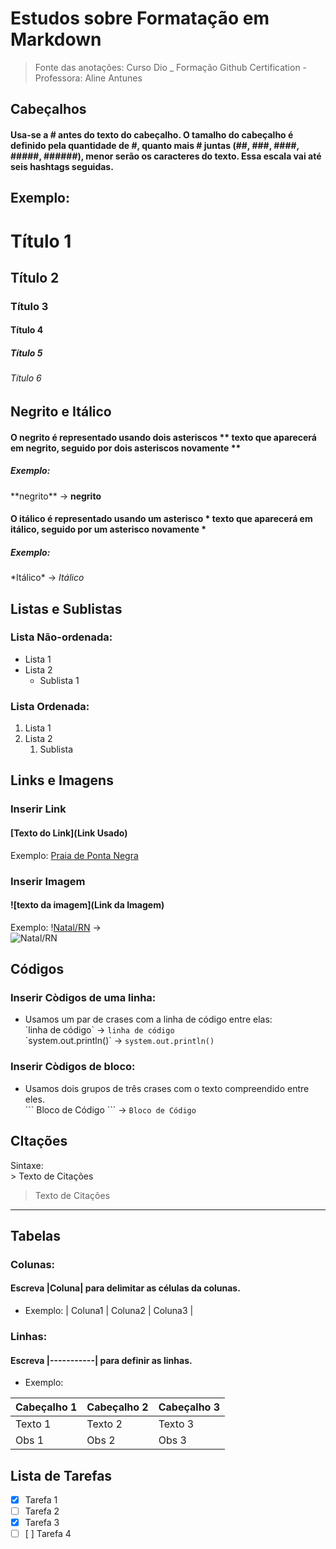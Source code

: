 # Estudos sobre Formatação em Markdown
> Fonte  das anotações: Curso Dio _ Formação Github Certification - Professora: Aline Antunes 

<!--Cabeçalhos-->
## Cabeçalhos
#### Usa-se a # antes do texto do cabeçalho. O tamalho do cabeçalho é definido pela quantidade de #, quanto mais # juntas (##, ###, ####, #####, ######), menor serão os caracteres do texto. Essa escala vai até seis hashtags seguidas.

Exemplo:
---------------------

# Título 1 
## Título 2
### Título 3
#### Título 4
##### Título 5
###### Título 6


## Negrito e Itálico
#### O negrito é representado usando dois asteriscos \*\* texto que aparecerá em negrito, seguido por dois asteriscos novamente \*\*

##### Exemplo:
\*\*negrito\*\* -> **negrito** 

#### O itálico é representado usando um asterisco \* texto que aparecerá em itálico, seguido por um asterisco novamente \*

##### Exemplo:
\*Itálico\* -> *Itálico*


## Listas e Sublistas
<!--LIstas e Sublistas-->
### Lista Não-ordenada:
- Lista 1
- Lista 2
  - Sublista 1
### Lista Ordenada:
1. Lista 1
2. Lista 2
   1. Sublista

## Links e Imagens

### Inserir Link
<!--Links-->
#### [Texto do Link](Link Usado)

Exemplo: [Praia de Ponta Negra](https://media.istockphoto.com/id/531165945/photo/ponta-negra-dunes-beach-in-city-of-natal-brazil.jpg?s=612x612&w=0&k=20&c=gVq0xULo1ldvK3Rc3-UCRk0IRzObpsfLt9A3YPV4DBc=)

### Inserir Imagem
<!--Inserir Imagem-->
#### ![texto da imagem](Link da Imagem)

Exemplo:
\![Natal/RN](https://www.viagenscinematograficas.com.br/wp-content/uploads/2018/03/Natal-RN-O-Que-Fazer-Praias-Capa-e1664501366980.jpg) -> <br>
![Natal/RN](https://www.viagenscinematograficas.com.br/wp-content/uploads/2018/03/Natal-RN-O-Que-Fazer-Praias-Capa-e1664501366980.jpg)

## Códigos
### Inserir Còdigos de uma linha:
<!-- Inserir Còdigos de uma linha-->
- Usamos um par de crases com a linha de código entre elas: <br>
\`linha de código\` -> `linha de código`<br>
\`system.out.println()\` -> `system.out.println()`

### Inserir Còdigos de bloco:
<!-- Inserir Códigos de bloco-->
- Usamos dois grupos de três crases com o texto compreendido entre eles. <br>
\`\`\` Bloco de Código \`\`\`  ->  ``` Bloco de Código ```


## CItações
<!--Citações-->

Sintaxe: <br>
\> Texto de Citações

> Texto de Citações
<!-- Linha-->
--------------------  

## Tabelas

### Colunas:
#### Escreva \|Coluna\| para delimitar as células da colunas.

- Exemplo: \| Coluna1 \| Coluna2 \| Coluna3 \|

### Linhas:
#### Escreva  \|-----------\| para definir as linhas.

- Exemplo: 
<!--Tabelas-->

| Cabeçalho 1 | Cabeçalho 2 | Cabeçalho 3 |
|-------------|-------------|-------------| 
|Texto 1      |Texto 2      |Texto 3      |
|Obs 1        |Obs   2      |Obs   3      |


## Lista de Tarefas

<!-- Lista de Tarefas-->
- [X] Tarefa 1
- [ ] Tarefa 2
- [X] Tarefa 3
- [ ]  [ ] Tarefa 4
